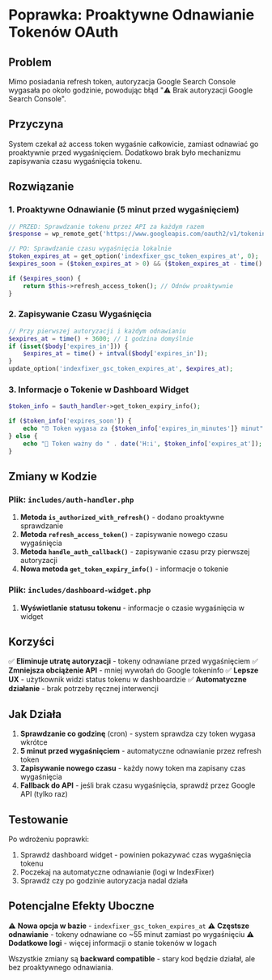 # Poprawka: Proaktywne Odnawianie Tokenów OAuth

## Problem
Mimo posiadania refresh token, autoryzacja Google Search Console wygasała po około godzinie, powodując błąd "⚠️ Brak autoryzacji Google Search Console".

## Przyczyna
System czekał aż access token wygaśnie całkowicie, zamiast odnawiać go proaktywnie przed wygaśnięciem. Dodatkowo brak było mechanizmu zapisywania czasu wygaśnięcia tokenu.

## Rozwiązanie

### 1. Proaktywne Odnawianie (5 minut przed wygaśnięciem)
```php
// PRZED: Sprawdzanie tokenu przez API za każdym razem
$response = wp_remote_get('https://www.googleapis.com/oauth2/v1/tokeninfo?access_token=' . $this->access_token);

// PO: Sprawdzanie czasu wygaśnięcia lokalnie
$token_expires_at = get_option('indexfixer_gsc_token_expires_at', 0);
$expires_soon = ($token_expires_at > 0) && ($token_expires_at - time() < 300); // 5 minut

if ($expires_soon) {
    return $this->refresh_access_token(); // Odnów proaktywnie
}
```

### 2. Zapisywanie Czasu Wygaśnięcia
```php
// Przy pierwszej autoryzacji i każdym odnawianiu
$expires_at = time() + 3600; // 1 godzina domyślnie
if (isset($body['expires_in'])) {
    $expires_at = time() + intval($body['expires_in']);
}
update_option('indexfixer_gsc_token_expires_at', $expires_at);
```

### 3. Informacje o Tokenie w Dashboard Widget
```php
$token_info = $auth_handler->get_token_expiry_info();

if ($token_info['expires_soon']) {
    echo "⏰ Token wygasa za {$token_info['expires_in_minutes']} minut";
} else {
    echo "🔑 Token ważny do " . date('H:i', $token_info['expires_at']);
}
```

## Zmiany w Kodzie

### Plik: `includes/auth-handler.php`

1. **Metoda `is_authorized_with_refresh()`** - dodano proaktywne sprawdzanie
2. **Metoda `refresh_access_token()`** - zapisywanie nowego czasu wygaśnięcia
3. **Metoda `handle_auth_callback()`** - zapisywanie czasu przy pierwszej autoryzacji
4. **Nowa metoda `get_token_expiry_info()`** - informacje o tokenie

### Plik: `includes/dashboard-widget.php`

1. **Wyświetlanie statusu tokenu** - informacje o czasie wygaśnięcia w widget

## Korzyści

✅ **Eliminuje utratę autoryzacji** - tokeny odnawiane przed wygaśnięciem
✅ **Zmniejsza obciążenie API** - mniej wywołań do Google tokeninfo
✅ **Lepsze UX** - użytkownik widzi status tokenu w dashboardzie
✅ **Automatyczne działanie** - brak potrzeby ręcznej interwencji

## Jak Działa

1. **Sprawdzanie co godzinę** (cron) - system sprawdza czy token wygasa wkrótce
2. **5 minut przed wygaśnięciem** - automatyczne odnawianie przez refresh token
3. **Zapisywanie nowego czasu** - każdy nowy token ma zapisany czas wygaśnięcia
4. **Fallback do API** - jeśli brak czasu wygaśnięcia, sprawdź przez Google API (tylko raz)

## Testowanie

Po wdrożeniu poprawki:
1. Sprawdź dashboard widget - powinien pokazywać czas wygaśnięcia tokenu
2. Poczekaj na automatyczne odnawianie (logi w IndexFixer)
3. Sprawdź czy po godzinie autoryzacja nadal działa

## Potencjalne Efekty Uboczne

⚠️ **Nowa opcja w bazie** - `indexfixer_gsc_token_expires_at`
⚠️ **Częstsze odnawianie** - tokeny odnawiane co ~55 minut zamiast po wygaśnięciu
⚠️ **Dodatkowe logi** - więcej informacji o stanie tokenów w logach

Wszystkie zmiany są **backward compatible** - stary kod będzie działał, ale bez proaktywnego odnawiania. 